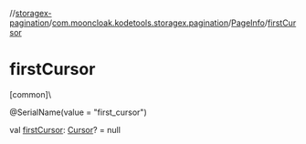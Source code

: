 //[storagex-pagination](../../../index.md)/[com.mooncloak.kodetools.storagex.pagination](../index.md)/[PageInfo](index.md)/[firstCursor](first-cursor.md)

# firstCursor

[common]\

@SerialName(value = &quot;first_cursor&quot;)

val [firstCursor](first-cursor.md): [Cursor](../-cursor/index.md)? = null
